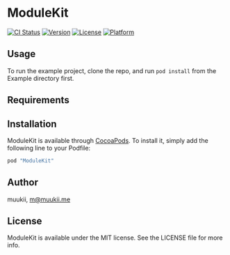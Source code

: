 # ModuleKit

[![CI Status](http://img.shields.io/travis/muukii/ModuleKit.svg?style=flat)](https://travis-ci.org/muukii/ModuleKit)
[![Version](https://img.shields.io/cocoapods/v/ModuleKit.svg?style=flat)](http://cocoapods.org/pods/ModuleKit)
[![License](https://img.shields.io/cocoapods/l/ModuleKit.svg?style=flat)](http://cocoapods.org/pods/ModuleKit)
[![Platform](https://img.shields.io/cocoapods/p/ModuleKit.svg?style=flat)](http://cocoapods.org/pods/ModuleKit)

## Usage

To run the example project, clone the repo, and run `pod install` from the Example directory first.

## Requirements

## Installation

ModuleKit is available through [CocoaPods](http://cocoapods.org). To install
it, simply add the following line to your Podfile:

```ruby
pod "ModuleKit"
```

## Author

muukii, m@muukii.me

## License

ModuleKit is available under the MIT license. See the LICENSE file for more info.
